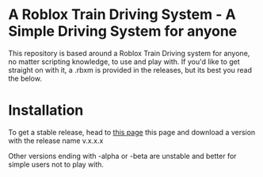 # A Roblox Train Driving System - A Simple Driving System for anyone

This repository is based around a Roblox Train Driving system for anyone, no matter scripting knowledge, to use and play with.
If you'd like to get straight on with it, a .rbxm is provided in the releases, but its best you read the below.

# Installation
To get a stable release, head to [this page](https://github.com/jake-baxter/rblx-train-driving-system/releases) this page and download a version with the release name v.x.x.x

Other versions ending with -alpha or -beta are unstable and better for simple users not to play with.
